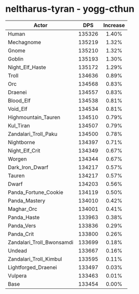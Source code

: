 # neltharus-tyran - yogg-cthun
| Actor | DPS | Increase |
|---|:---:|:---:|
|Human|135326|1.40%|
|Mechagnome|135219|1.32%|
|Gnome|135210|1.32%|
|Goblin|135193|1.30%|
|Night_Elf_Haste|135172|1.29%|
|Troll|134636|0.89%|
|Orc|134568|0.83%|
|Draenei|134557|0.83%|
|Blood_Elf|134538|0.81%|
|Void_Elf|134534|0.81%|
|Highmountain_Tauren|134510|0.79%|
|Kul_Tiran|134507|0.79%|
|Zandalari_Troll_Paku|134500|0.78%|
|Nightborne|134397|0.71%|
|Night_Elf_Crit|134349|0.67%|
|Worgen|134344|0.67%|
|Dark_Iron_Dwarf|134217|0.57%|
|Tauren|134217|0.57%|
|Dwarf|134203|0.56%|
|Panda_Fortune_Cookie|134119|0.50%|
|Panda_Mastery|134010|0.42%|
|Maghar_Orc|134001|0.41%|
|Panda_Haste|133963|0.38%|
|Panda_Vers|133836|0.29%|
|Panda_Crit|133800|0.26%|
|Zandalari_Troll_Bwonsamdi|133699|0.18%|
|Undead|133667|0.16%|
|Zandalari_Troll_Kimbul|133595|0.11%|
|Lightforged_Draenei|133497|0.03%|
|Vulpera|133463|0.01%|
|Base|133454|0.00%|
